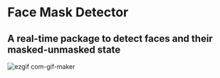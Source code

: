 # Face Mask Detector
## A real-time package to detect faces and their masked-unmasked state


![ezgif com-gif-maker](https://user-images.githubusercontent.com/79300456/173221443-bd2f719d-18b4-47ea-ad67-e00ad917d638.gif)

